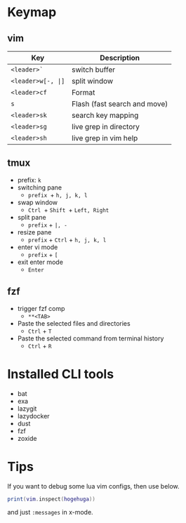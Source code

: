 # Keymap
## vim
| Key   | Description    |
|--------------- | --------------- |
| `` <leader>` ``   | switch buffer   |
| `<leader>w[-, \|]`   | split window |
| `<leader>cf`   | Format   |
| `s`| Flash (fast search and move) |
| `<leader>sk` | search key mapping |
| `<leader>sg` | live grep in directory |
| `<leader>sh` | live grep in vim help |

## tmux
- prefix: `k`
- switching pane
  - `prefix `+ `h, j, k, l`
- swap window
  - `Ctrl `+ `Shift `+ `Left, Right`
- split pane
  - `prefix` + `|, -`
- resize pane
  - `prefix` + `Ctrl` + `h, j, k, l`
- enter vi mode
  - `prefix` + `[`
- exit enter mode
  - `Enter`

## fzf
- trigger fzf comp
  - `**<TAB>`
- Paste the selected files and directories
  - `Ctrl` + `T`
- Paste the selected command from terminal history
  - `Ctrl` + `R`

# Installed CLI tools
- bat
- exa
- lazygit
- lazydocker
- dust
- fzf
- zoxide

# Tips
If you want to debug some lua vim configs, then use below.
```lua
print(vim.inspect(hogehuga))
```
and just `:messages` in x-mode.
